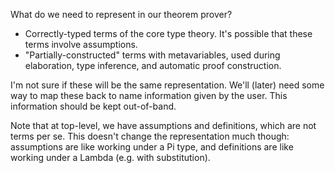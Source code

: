 What do we need to represent in our theorem prover?

* Correctly-typed terms of the core type theory. It's possible that these terms
  involve assumptions.
* "Partially-constructed" terms with metavariables, used during elaboration,
  type inference, and automatic proof construction.

I'm not sure if these will be the same representation. We'll (later) need some
way to map these back to name information given by the user. This information
should be kept out-of-band.

Note that at top-level, we have assumptions and definitions, which are not terms
per se. This doesn't change the representation much though: assumptions are like
working under a Pi type, and definitions are like working under a Lambda (e.g.
with substitution).
